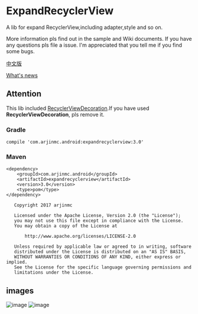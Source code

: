 # ExpandRecyclerView
A lib for expand RecyclerView,including adapter,style and so on.

More information pls find out in the sample and Wiki documents.
If you have any questions pls file a issue. I'm appreciated that you tell me if you find some bugs.

[中文版](README_CN.md)

[What's news](NEWS.md)

## Attention

This lib included [RecyclerViewDecoration](https://github.com/arjinmc/RecyclerViewDecoration).If you have used <strong>RecyclerViewDecoration</strong>, pls remove it.

### Gradle
```code
compile 'com.arjinmc.android:expandrecyclerview:3.0'
```

### Maven
```code
<dependency>
    <groupId>com.arjinmc.android</groupId>
    <artifactId>expandrecyclerview</artifactId>
    <version>3.0</version>
    <type>pom</type>
</dependency>
```

```code
   Copyright 2017 arjinmc

   Licensed under the Apache License, Version 2.0 (the "License");
   you may not use this file except in compliance with the License.
   You may obtain a copy of the License at

       http://www.apache.org/licenses/LICENSE-2.0

   Unless required by applicable law or agreed to in writing, software
   distributed under the License is distributed on an "AS IS" BASIS,
   WITHOUT WARRANTIES OR CONDITIONS OF ANY KIND, either express or implied.
   See the License for the specific language governing permissions and
   limitations under the License.
```

## images
![image](https://github.com/arjinmc/ExpandRecyclerView/blob/master/images/device-2018-04-13-174313.png)
![image](https://github.com/arjinmc/ExpandRecyclerView/blob/master/images/device-2018-04-13-174237.png)
